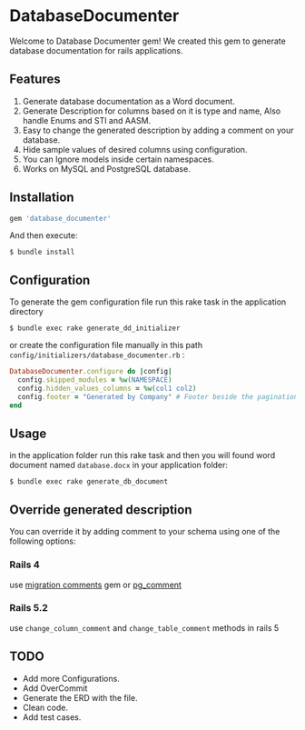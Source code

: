 # DatabaseDocumenter

Welcome to Database Documenter gem! We created this gem to generate database documentation for rails applications.

## Features

1. Generate database documentation as a Word document.
2. Generate Description for columns based on it is type and name, Also handle Enums and STI and AASM.
3. Easy to change the generated description by adding a comment on your database.
4. Hide sample values of desired columns using configuration.
5. You can Ignore models inside certain namespaces.
6. Works on MySQL and PostgreSQL database.

## Installation

```ruby
gem 'database_documenter'
```

And then execute:

    $ bundle install

## Configuration

To generate the gem configuration file run this rake task in the application directory

    $ bundle exec rake generate_dd_initializer

or create the configuration file manually in this path `config/initializers/database_documenter.rb` :

```ruby
DatabaseDocumenter.configure do |config|
  config.skipped_modules = %w(NAMESPACE)
  config.hidden_values_columns = %w(col1 col2)
  config.footer = "Generated by Company" # Footer beside the pagination
end
```

## Usage

in the application folder run this rake task and then you will found word document named `database.docx` in your application folder:

    $ bundle exec rake generate_db_document

## Override generated description
You can override it by adding comment to your schema using one of the following options:

### Rails 4
use [migration comments](https://github.com/pinnymz/migration_comments) gem or [pg_comment](https://github.com/albertosaurus/pg_comment)

### Rails 5.2
use `change_column_comment` and `change_table_comment` methods in rails 5

## TODO

- Add more Configurations.
- Add OverCommit
- Generate the ERD with the file.
- Clean code.
- Add test cases.
